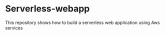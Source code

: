# Serverless-webapp
This repository shows how to build a serverless web application using Aws services
